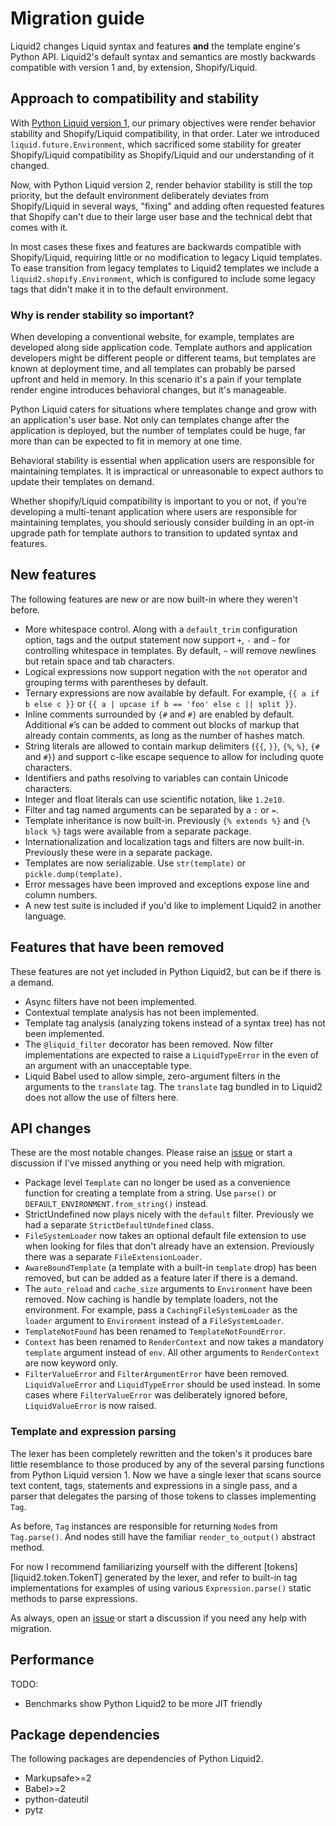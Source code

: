 # Migration guide

Liquid2 changes Liquid syntax and features **and** the template engine's Python API. Liquid2's default syntax and semantics are mostly backwards compatible with version 1 and, by extension, Shopify/Liquid.

## Approach to compatibility and stability

With [Python Liquid version 1](https://github.com/jg-rp/liquid), our primary objectives were render behavior stability and Shopify/Liquid compatibility, in that order. Later we introduced `liquid.future.Environment`, which sacrificed some stability for greater Shopify/Liquid compatibility as Shopify/Liquid and our understanding of it changed.

Now, with Python Liquid version 2, render behavior stability is still the top priority, but the default environment deliberately deviates from Shopify/Liquid in several ways, "fixing" and adding often requested features that Shopify can't due to their large user base and the technical debt that comes with it.

In most cases these fixes and features are backwards compatible with Shopify/Liquid, requiring little or no modification to legacy Liquid templates. To ease transition from legacy templates to Liquid2 templates we include a `liquid2.shopify.Environment`, which is configured to include some legacy tags that didn't make it in to the default environment.

### Why is render stability so important?

When developing a conventional website, for example, templates are developed along side application code. Template authors and application developers might be different people or different teams, but templates are known at deployment time, and all templates can probably be parsed upfront and held in memory. In this scenario it's a pain if your template render engine introduces behavioral changes, but it's manageable.

Python Liquid caters for situations where templates change and grow with an application's user base. Not only can templates change after the application is deployed, but the number of templates could be huge, far more than can be expected to fit in memory at one time.

Behavioral stability is essential when application users are responsible for maintaining templates. It is impractical or unreasonable to expect authors to update their templates on demand.

Whether shopify/Liquid compatibility is important to you or not, if you’re developing a multi-tenant application where users are responsible for maintaining templates, you should seriously consider building in an opt-in upgrade path for template authors to transition to updated syntax and features.

## New features

The following features are new or are now built-in where they weren't before.

- More whitespace control. Along with a `default_trim` configuration option, tags and the output statement now support `+`, `-` and `~` for controlling whitespace in templates. By default, `~` will remove newlines but retain space and tab characters.
- Logical expressions now support negation with the `not` operator and grouping terms with parentheses by default.
- Ternary expressions are now available by default. For example, `{{ a if b else c }}` or `{{ a | upcase if b == 'foo' else c || split }}`.
- Inline comments surrounded by `{#` and `#}` are enabled by default. Additional `#`’s can be added to comment out blocks of markup that already contain comments, as long as the number of hashes match.
- String literals are allowed to contain markup delimiters (`{{`, `}}`, `{%`, `%}`, `{#` and `#}`) and support c-like escape sequence to allow for including quote characters.
- Identifiers and paths resolving to variables can contain Unicode characters.
- Integer and float literals can use scientific notation, like `1.2e10`.
- Filter and tag named arguments can be separated by a `:` or `=`.
- Template inheritance is now built-in. Previously `{% extends %}` and `{% block %}` tags were available from a separate package.
- Internationalization and localization tags and filters are now built-in. Previously these were in a separate package.
- Templates are now serializable. Use `str(template)` or `pickle.dump(template)`.
- Error messages have been improved and exceptions expose line and column numbers.
- A new test suite is included if you'd like to implement Liquid2 in another language.

## Features that have been removed

These features are not yet included in Python Liquid2, but can be if there is a demand.

- Async filters have not been implemented.
- Contextual template analysis has not been implemented.
- Template tag analysis (analyzing tokens instead of a syntax tree) has not been implemented.
- The `@liquid_filter` decorator has been removed. Now filter implementations are expected to raise a `LiquidTypeError` in the even of an argument with an unacceptable type.
- Liquid Babel used to allow simple, zero-argument filters in the arguments to the `translate` tag. The `translate` tag bundled in to Liquid2 does not allow the use of filters here.

## API changes

These are the most notable changes. Please raise an [issue](https://github.com/jg-rp/python-liquid2/issues) or start a discussion if I've missed anything or you need help with migration.

- Package level `Template` can no longer be used as a convenience function for creating a template from a string. Use `parse()` or `DEFAULT_ENVIRONMENT.from_string()` instead.
- StrictUndefined now plays nicely with the `default` filter. Previously we had a separate `StrictDefaultUndefined` class.
- `FileSystemLoader` now takes an optional default file extension to use when looking for files that don't already have an extension. Previously there was a separate `FileExtensionLoader`.
- `AwareBoundTemplate` (a template with a built-in `template` drop) has been removed, but can be added as a feature later if there is a demand.
- The `auto_reload` and `cache_size` arguments to `Environment` have been removed. Now caching is handle by template loaders, not the environment. For example, pass a `CachingFileSystemLoader` as the `loader` argument to `Environment` instead of a `FileSystemLoader`.
- `TemplateNotFound` has been renamed to `TemplateNotFoundError`.
- `Context` has been renamed to `RenderContext` and now takes a mandatory `template` argument instead of `env`. All other arguments to `RenderContext` are now keyword only.
- `FilterValueError` and `FilterArgumentError` have been removed. `LiquidValueError` and `LiquidTypeError` should be used instead. In some cases where `FilterValueError` was deliberately ignored before, `LiquidValueError` is now raised.

### Template and expression parsing

The lexer has been completely rewritten and the token's it produces bare little resemblance to those produced by any of the several parsing functions from Python Liquid version 1. Now we have a single lexer that scans source text content, tags, statements and expressions in a single pass, and a parser that delegates the parsing of those tokens to classes implementing `Tag`.

As before, `Tag` instances are responsible for returning `Node`s from `Tag.parse()`. And nodes still have the familiar `render_to_output()` abstract method.

For now I recommend familiarizing yourself with the different [tokens][liquid2.token.TokenT] generated by the lexer, and refer to built-in tag implementations for examples of using various `Expression.parse()` static methods to parse expressions.

As always, open an [issue](https://github.com/jg-rp/python-liquid2/issues) or start a discussion if you need any help with migration.

## Performance

TODO:

- Benchmarks show Python Liquid2 to be more JIT friendly

## Package dependencies

The following packages are dependencies of Python Liquid2.

- Markupsafe>=2
- Babel>=2
- python-dateutil
- pytz
